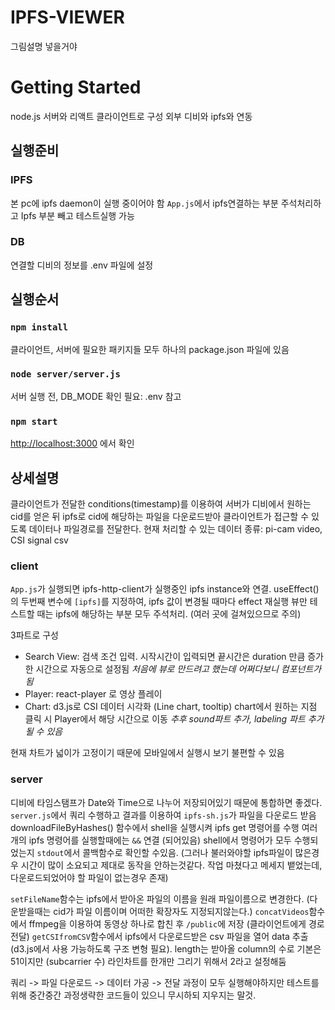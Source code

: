 # IPFS-VIEWER

그림설명 넣을거야 

# Getting Started 

node.js 서버와 리액트 클라이언트로 구성
외부 디비와 ipfs와 연동

## 실행준비

### IPFS
본 pc에 ipfs daemon이 실행 중이어야 함
`App.js`에서 ipfs연결하는 부분 주석처리하고 Ipfs 부분 빼고 테스트실행 가능

### DB
연결할 디비의 정보를 .env 파일에 설정

## 실행순서


### `npm install`

클라이언트, 서버에 필요한 패키지들 모두 하나의 package.json 파일에 있음

### `node server/server.js`

서버 실행 전, DB_MODE 확인 필요: .env 참고

### `npm start`
 [http://localhost:3000](http://localhost:3000) 에서 확인
 


## 상세설명

클라이언트가 전달한 conditions(timestamp)를 이용하여 서버가 디비에서 원하는 cid를 얻은 뒤 ipfs로 cid에 해당하는 파일을 다운로드받아 클라이언트가 접근할 수 있도록 데이터나 파일경로를 전달한다.
현재 처리할 수 있는 데이터 종류: pi-cam video, CSI signal csv

### client
`App.js`가 실행되면 ipfs-http-client가 실행중인 ipfs instance와 연결.
useEffect()의 두번째 변수에 `[ipfs]`를 지정하여, ipfs 값이 변경될 때마다 effect 재실행
뷰만 테스트할 때는 ipfs에 해당하는 부분 모두 주석처리. (여러 곳에 걸쳐있으므로 주의)

3파트로 구성
- Search View: 검색 조건 입력. 시작시간이 입력되면 끝시간은 duration 만큼 증가한 시간으로 자동으로 설정됨
  *처음에 뷰로 만드려고 했는데 어쩌다보니 컴포넌트가 됨*
- Player: react-player 로 영상 플레이
- Chart: d3.js로 CSI 데이터 시각화 (Line chart, tooltip)
chart에서 원하는 지점 클릭 시 Player에서 해당 시간으로 이동
*추후 sound파트 추가, labeling 파트 추가 될 수 있음*
 
 현재 차트가 넓이가 고정이기 때문에 모바일에서 실행시 보기 불편할 수 있음
 
 ### server
 디비에 타임스탬프가 Date와 Time으로 나누어 저장되어있기 때문에 통합하면 좋겠다.
 `server.js`에서 쿼리 수행하고 결과를 이용하여 `ipfs-sh.js`가 파일을 다운로드 받음
 downloadFileByHashes() 함수에서 shell을 실행시켜 ipfs get 명령어를 수행
 여러개의 ipfs 명령어를 실행할때에는 `&&` 연결 (되어있음)
 shell에서 명령어가 모두 수행되었는지 `stdout`에서 콜백함수로 확인할 수있음. (그러나 불러와야할 ipfs파일이 많은경우 시간이 많이 소요되고 제대로 동작을 안하는것같다. 작업 마쳤다고 메세지 뱉었는데, 다운로드되었어야 할 파일이 없는경우 존재)
 
`setFileName`함수는 ipfs에서 받아온 파일의 이름을 원래 파일이름으로 변경한다. (다운받을때는 cid가 파일 이름이며 어떠한 확장자도 지정되지않는다.)
 `concatVideos`함수에서 ffmpeg을 이용하여 동영상 하나로 합친 후 `/public`에 저장 (클라이언트에게 경로 전달)
`getCSIfromCSV`함수에서 ipfs에서 다운로드받은 csv 파일을 열어 data 추출 (d3.js에서 사용 가능하도록 구조 변형 필요). length는 받아올 column의 수로 기본은 51이지만 (subcarrier 수) 라인차트를 한개만 그리기 위해서 2라고 설정해둠

쿼리 -> 파일 다운로드 -> 데이터 가공 -> 전달
과정이 모두 실행해야하지만 테스트를 위해 중간중간 과정생략한 코드들이 있으니 무시하되 지우지는 말것.






 
 